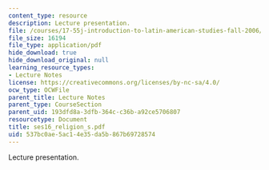 ```yaml
---
content_type: resource
description: Lecture presentation.
file: /courses/17-55j-introduction-to-latin-american-studies-fall-2006/537bc0ae5ac14e35da5b867b69728574_ses16_religion_s.pdf
file_size: 16194
file_type: application/pdf
hide_download: true
hide_download_original: null
learning_resource_types:
- Lecture Notes
license: https://creativecommons.org/licenses/by-nc-sa/4.0/
ocw_type: OCWFile
parent_title: Lecture Notes
parent_type: CourseSection
parent_uid: 193dfd8a-3dfb-364c-c36b-a92ce5706807
resourcetype: Document
title: ses16_religion_s.pdf
uid: 537bc0ae-5ac1-4e35-da5b-867b69728574
---
```

Lecture presentation.